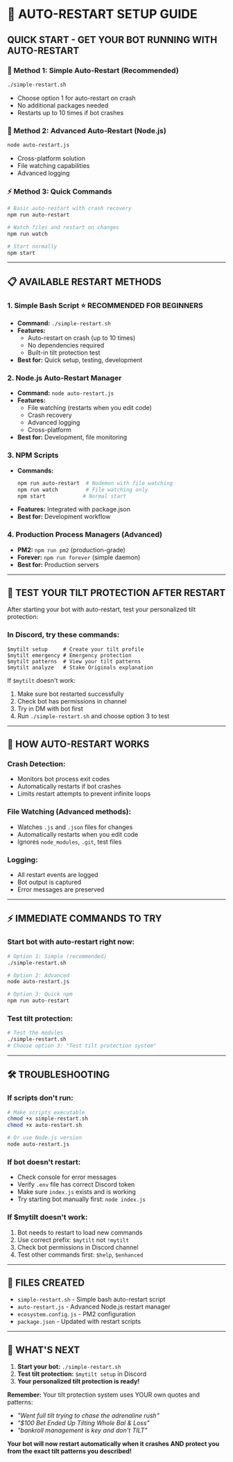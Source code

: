 # 🤖 AUTO-RESTART SETUP GUIDE

## **QUICK START - GET YOUR BOT RUNNING WITH AUTO-RESTART**

### **🚀 Method 1: Simple Auto-Restart (Recommended)**
```bash
./simple-restart.sh
```
- Choose option 1 for auto-restart on crash
- No additional packages needed
- Restarts up to 10 times if bot crashes

### **🔧 Method 2: Advanced Auto-Restart (Node.js)**
```bash
node auto-restart.js
```
- Cross-platform solution
- File watching capabilities
- Advanced logging

### **⚡ Method 3: Quick Commands**
```bash
# Basic auto-restart with crash recovery
npm run auto-restart

# Watch files and restart on changes
npm run watch

# Start normally
npm start
```

---

## **📋 AVAILABLE RESTART METHODS**

### **1. Simple Bash Script** ⭐ **RECOMMENDED FOR BEGINNERS**
- **Command:** `./simple-restart.sh`
- **Features:** 
  - Auto-restart on crash (up to 10 times)
  - No dependencies required
  - Built-in tilt protection test
- **Best for:** Quick setup, testing, development

### **2. Node.js Auto-Restart Manager**
- **Command:** `node auto-restart.js`
- **Features:**
  - File watching (restarts when you edit code)
  - Crash recovery
  - Advanced logging
  - Cross-platform
- **Best for:** Development, file monitoring

### **3. NPM Scripts**
- **Commands:**
  ```bash
  npm run auto-restart  # Nodemon with file watching
  npm run watch         # File watching only
  npm start            # Normal start
  ```
- **Features:** Integrated with package.json
- **Best for:** Development workflow

### **4. Production Process Managers** (Advanced)
- **PM2:** `npm run pm2` (production-grade)
- **Forever:** `npm run forever` (simple daemon)
- **Best for:** Production servers

---

## **🎯 TEST YOUR TILT PROTECTION AFTER RESTART**

After starting your bot with auto-restart, test your personalized tilt protection:

### **In Discord, try these commands:**
```
$mytilt setup     # Create your tilt profile
$mytilt emergency # Emergency protection
$mytilt patterns  # View your tilt patterns
$mytilt analyze   # Stake Originals explanation
```

If `$mytilt` doesn't work:
1. Make sure bot restarted successfully
2. Check bot has permissions in channel
3. Try in DM with bot first
4. Run `./simple-restart.sh` and choose option 3 to test

---

## **🔄 HOW AUTO-RESTART WORKS**

### **Crash Detection:**
- Monitors bot process exit codes
- Automatically restarts if bot crashes
- Limits restart attempts to prevent infinite loops

### **File Watching** (Advanced methods):
- Watches `.js` and `.json` files for changes
- Automatically restarts when you edit code
- Ignores `node_modules`, `.git`, test files

### **Logging:**
- All restart events are logged
- Bot output is captured
- Error messages are preserved

---

## **⚡ IMMEDIATE COMMANDS TO TRY**

### **Start bot with auto-restart right now:**
```bash
# Option 1: Simple (recommended)
./simple-restart.sh

# Option 2: Advanced
node auto-restart.js

# Option 3: Quick npm
npm run auto-restart
```

### **Test tilt protection:**
```bash
# Test the modules
./simple-restart.sh
# Choose option 3: "Test tilt protection system"
```

---

## **🛠️ TROUBLESHOOTING**

### **If scripts don't run:**
```bash
# Make scripts executable
chmod +x simple-restart.sh
chmod +x auto-restart.sh

# Or use Node.js version
node auto-restart.js
```

### **If bot doesn't restart:**
- Check console for error messages
- Verify `.env` file has correct Discord token
- Make sure `index.js` exists and is working
- Try starting bot manually first: `node index.js`

### **If $mytilt doesn't work:**
1. Bot needs to restart to load new commands
2. Use correct prefix: `$mytilt` not `!mytilt`
3. Check bot permissions in Discord channel
4. Test other commands first: `$help`, `$enhanced`

---

## **📁 FILES CREATED**

- `simple-restart.sh` - Simple bash auto-restart script
- `auto-restart.js` - Advanced Node.js restart manager
- `ecosystem.config.js` - PM2 configuration
- `package.json` - Updated with restart scripts

---

## **🎯 WHAT'S NEXT**

1. **Start your bot:** `./simple-restart.sh`
2. **Test tilt protection:** `$mytilt setup` in Discord
3. **Your personalized tilt protection is ready!**

**Remember:** Your tilt protection system uses YOUR own quotes and patterns:
- *"Went full tilt trying to chase the adrenaline rush"*
- *"$100 Bet Ended Up Tilting Whole Bal & Loss"*
- *"bankroll management is key and don't TILT"*

**Your bot will now restart automatically when it crashes AND protect you from the exact tilt patterns you described!**
